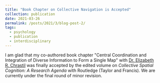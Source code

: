 ```yaml
---
title: "Book Chapter on Collective Navigation is Accepted"
collection: publication
date: 2021-03-26
permalink: /posts/2021/3/blog-post-2/
tags:
  - psychology
  - publication
  - interdisciplinary
---
```


I am glad that my co-authored book chapter "Central Coordination and Integration of Diverse Information to Form a Single Map" with [Dr. Elizabeth R. Chrastil](https://faculty.sites.uci.edu/spatialneuro/) was finally accepted by the edited volume on *Collective Spatial Cognition: A Research Agenda* with Routledge (Taylor and Francis). We are currently under the final round of minor revision.
